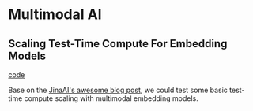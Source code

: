 # Multimodal AI

## Scaling Test-Time Compute For Embedding Models

[code](./src/scaling_test_time_compute.ipynb)

Base on the [JinaAI's awesome blog post](https://jina.ai/news/scaling-test-time-compute-for-embedding-models/), we could test some basic test-time compute scaling with multimodal embedding models.

